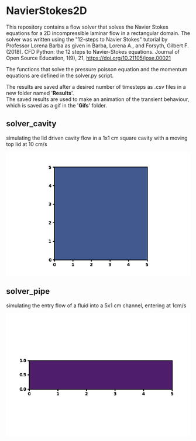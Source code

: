 # NavierStokes2D
This repository contains a flow solver that solves the Navier Stokes equations for a 2D incompressible laminar flow in a rectangular domain. The solver was written using the "12-steps to Navier Stokes" tutorial by Professor Lorena Barba as given in Barba, Lorena A., and Forsyth, Gilbert F. (2018). CFD Python: the 12 steps to Navier-Stokes equations. Journal of Open Source Education, 1(9), 21, https://doi.org/10.21105/jose.00021

The functions that solve the pressure poisson equation and the momentum equations are defined in the solver.py script. 

The results are saved after a desired number of timesteps as .csv files in a new folder named '__Results__'.  
The saved results are used to make an animation of the transient behaviour, which is saved as a gif in the '__Gifs__' folder.

## solver_cavity
simulating the lid driven cavity flow in a 1x1 cm square cavity with a moving top lid at 10 cm/s

![](https://github.com/subhamkd/NavierStokes2D/blob/main/Gifs/cavity_Umag.gif)

## solver_pipe
simulating the entry flow of a fluid into a 5x1 cm channel, entering at 1cm/s

![](https://github.com/subhamkd/NavierStokes2D/blob/main/Gifs/channel_Umag.gif)
